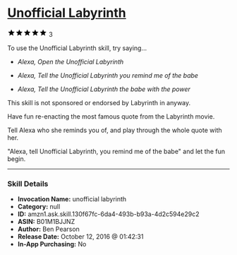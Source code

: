 # [Unofficial Labyrinth](http://alexa.amazon.com/#skills/amzn1.ask.skill.130f67fc-6da4-493b-b93a-4d2c594e29c2)
![5 stars](../../images/ic_star_black_18dp_1x.png)![5 stars](../../images/ic_star_black_18dp_1x.png)![5 stars](../../images/ic_star_black_18dp_1x.png)![5 stars](../../images/ic_star_black_18dp_1x.png)![5 stars](../../images/ic_star_black_18dp_1x.png) 3

To use the Unofficial Labyrinth skill, try saying...

* *Alexa, Open the Unofficial Labyrinth*

* *Alexa, Tell the Unofficial Labyrinth you remind me of the babe*

* *Alexa, Tell the Unofficial Labyrinth the babe with the power*

This skill is not sponsored or endorsed by Labyrinth in anyway.

Have fun re-enacting the most famous quote from the Labyrinth movie.

Tell Alexa who she reminds you of, and play through the whole quote with her.

"Alexa, tell Unofficial Labyrinth, you remind me of the babe" and let the fun begin.

***

### Skill Details

* **Invocation Name:** unofficial labyrinth
* **Category:** null
* **ID:** amzn1.ask.skill.130f67fc-6da4-493b-b93a-4d2c594e29c2
* **ASIN:** B01M1BJJNZ
* **Author:** Ben Pearson
* **Release Date:** October 12, 2016 @ 01:42:31
* **In-App Purchasing:** No
